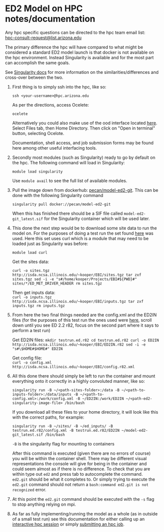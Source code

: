 # ED2 Model on HPC notes/documentation

Any hpc specific questions can be directed to the hpc team email list:  
hpc-consult-request@list.arizona.edu

The primary difference the hpc will have compared to what might be considered a standard ED2 model launch is that docker is not available on the hpc environment. Instead Singularity is available and for the most part can accomplish the same goals.

See [Singularity docs](https://sylabs.io/docs/) for more information on the similarities/differences and cross-over between the two.

1) First thing is to simply ssh into the hpc, like so:

    `
    ssh <your-username>@hpc.arizona.edu
    `

    As per the directions, access Ocelete: 
    
    `
    ocelete
    `
    
    Alternatively you could also make use of the ood interface located [here](ood.hpc.arizona.edu). Select Files tab, then Home Directory. Then click on "Open in terminal" button, selecting Ocelote. 
    
    Documentation, shell access, and job submission forms may be found here among other useful interfacing tools.

2) Secondly most modules (such as Singularity) ready to go by default on the hpc. The following command will load in Singularity: 

    `
    module load singularity
    `

    Use `module avail` to see the full list of available modules. 

3) Pull the image down from dockerhub: [pecan/model-ed2-git](https://hub.docker.com/r/pecan/model-ed2). This can be done with the following Singularity command

    `
    singularity pull docker://pecan/model-ed2-git
    `
    
    When this has finished there should be a SIF file called `model-ed2-git_latest.sif` for the Singularity container which will be used later. 

4) This done the next step would be to download some site data to run the model on. For the purposes of doing a test run the set found [here](https://pecanproject.github.io/pecan-documentation/master/workflow-modules.html#install-data) was used.
    Here this set uses curl which is a module that may need to be loaded just as Singularity was before: 
    
    `
    module load curl
    `

    Get the sites data: 
    
    `
    curl -o sites.tgz http://isda.ncsa.illinois.edu/~kooper/EBI/sites.tgz
    tar zxf sites.tgz
    sed -i -e "s#/home/kooper/Projects/EBI#${PWD}#" sites/*/ED_MET_DRIVER_HEADER
    rm sites.tgz
    `

    Then get inputs data:  
    `
    curl -o inputs.tgz http://isda.ncsa.illinois.edu/~kooper/EBI/inputs.tgz
    tar zxf inputs.tgz
    rm inputs.tgz
    `

5) From here the two final things needed are the config.xml and the ED2IN files (for the purposes of this test run the ones used were [here](https://pecanproject.github.io/pecan-documentation/master/workflow-modules.html#inst-ed2), scroll down until you see ED 2.2 r82, focus on the second part where it says to perform a test run)

    Get ED2IN files: 
    `
    mkdir testrun.ed.r82
    cd testrun.ed.r82
    curl -o ED2IN http://isda.ncsa.illinois.edu/~kooper/EBI/ED2IN.r82
    sed -i -e "s#\$HOME#$HOME#" ED2IN
    `
    
    Get config file:  
    `
    curl -o config.xml  http://isda.ncsa.illinois.edu/~kooper/EBI/config.r82.xml
    `

6) All this done there should simply be left to run the container and mount everything onto it correctly in a highly convoluted manner, like so:  

    `
    singularity run -B ~/<path-sites-folder>:/data -B ~/<path-to-inputs-folder>:/data/inputs -B ~/<path-to-config.xml>:/work/config.xml -B ~/ED2IN:/work/ED2IN ~/<path-ed2-singularity-image-file> /bin/bash
    `
    
    If you download all these files to your home directory, it will look like this with the correct paths, for example: 
    
    `
    singularity run -B ~/sites/ -B ~/ed_inputs/ -B testrun.ed.r82/config.xml -B testrun.ed.r82/ED2IN ~/model-ed2-git_latest.sif /bin/bash
    `
    
    `-B` is the singularity flag for mounting to containers
    
    After this command is executed (given there are no errors of course) you will be within the container shell. There may be different visual representations the console will give for being in the container and could seem almost as if there is no difference. To check that you are within type out `ed2` and press tab to autocomplete the command. `ed2.git` should be what it completes to. Or simply trying to execute the `ed2.git` command should not return a `bash:command ed2.git is not recognized` error.

7) At this point the `ed2.git` command should be executed with the `-s` flag to stop anything relying on mpi.

8) As far as fully implementing/running the model as a whole (as in outside of a small test run) see this documentation for either calling up an [interactive hpc session](https://public.confluence.arizona.edu/display/UAHPC/Running+Jobs#RunningJobs-6.InteractiveJobs) or simply [submitting an hpc job](https://public.confluence.arizona.edu/display/UAHPC/Running+Jobs). 
